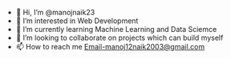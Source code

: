 - 👋 Hi, I’m @manojnaik23
- 👀 I’m interested in Web Development 
- 🌱 I’m currently learning Machine Learning and Data Sciemce
- 💞️ I’m looking to collaborate on projects which can build myself
- 📫 How to reach me Email-manoj12naik2003@gmail.com 


<!---
manojnaik23/manojnaik23 is a ✨ special ✨ repository because its `README.md` (this file) appears on your GitHub profile.
You can click the Preview link to take a look at your changes.
--->
